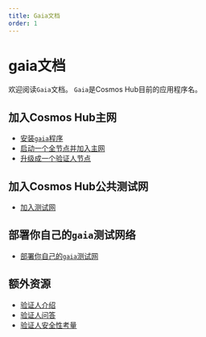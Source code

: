 ```yaml
---
title: Gaia文档
order: 1
---
```


<!-- markdown-link-check-disable -->
# gaia文档

欢迎阅读`Gaia`文档。 `Gaia`是Cosmos Hub目前的应用程序名。

## 加入Cosmos Hub主网

- [安装`gaia`程序](./gaia-tutorials/installation.md)
- [启动一个全节点并加入主网](./gaia-tutorials/join-mainnet.md)
- [升级成一个验证人节点](./validators/validator-setup.md)

## 加入Cosmos Hub公共测试网

- [加入测试网](./gaia-tutorials/join-testnet.md)

## 部署你自己的`gaia`测试网络

- [部署你自己的`gaia`测试网](./gaia-tutorials/deploy-testnet.md)

## 额外资源

- [验证人介绍](./validators/overview.md)
- [验证人问答](./validators/validator-faq.md)
- [验证人安全性考量](./validators/security.md)

<!-- markdown-link-check-enable -->